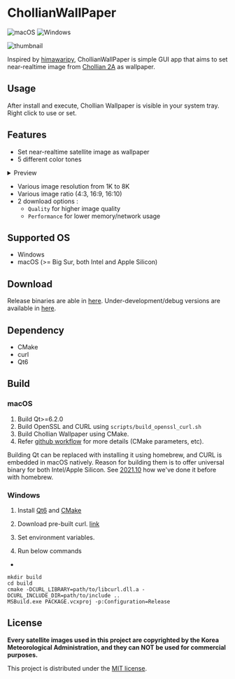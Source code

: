 # ChollianWallPaper

![macOS](https://github.com/pjessesco/ChollianWallPaper/actions/workflows/macOS.yml/badge.svg)
![Windows](https://github.com/pjessesco/ChollianWallPaper/actions/workflows/windows.yml/badge.svg)

![thumbnail](https://user-images.githubusercontent.com/11532321/135660418-79c9fd8f-a302-4ffa-b7cc-677e965657f8.gif)


Inspired by [himawaripy](https://github.com/boramalper/himawaripy), ChollianWallPaper is simple GUI app that aims to set near-realtime image from [Chollian 2A](https://en.wikipedia.org/wiki/Chollian) as wallpaper.


## Usage
After install and execute, Chollian Wallpaper is visible in your system tray. Right click to use or set.



## Features
 - Set near-realtime satellite image as wallpaper
 - 5 different color tones
<details>
  <summary>Preview</summary>
 
RGB True, Natural
![color tone](https://user-images.githubusercontent.com/11532321/135794556-d5fbc00f-a29c-457f-91fe-0dfcb02a05b8.png)
 
Water Vapor
![wv](https://user-images.githubusercontent.com/11532321/146769555-ffe4242d-a4a2-4fc0-8ceb-7bd85da0e48d.png)

Cloud
![cloud](https://user-images.githubusercontent.com/11532321/146769563-1a3134f2-12e9-4500-9f52-841b7355d8d3.png)

Ash
![ash](https://user-images.githubusercontent.com/11532321/146769571-eafa21ba-aee0-4651-b0ca-dd510e68d4a3.png)
</details>

 - Various image resolution from 1K to 8K
 - Various image ratio (4:3, 16:9, 16:10)
 - 2 download options :
     - `Quality` for higher image quality
     - `Performance` for lower memory/network usage


## Supported OS
- Windows
- macOS (>= Big Sur, both Intel and Apple Silicon)


## Download

Release binaries are able in [here](https://github.com/pjessesco/ChollianWallPaper/releases/).
Under-development/debug versions are available in [here](https://github.com/pjessesco/ChollianWallPaper/actions).


## Dependency

- CMake
- curl
- Qt6

 
## Build

### macOS
 
1. Build Qt>=6.2.0 
2. Build OpenSSL and CURL using `scripts/build_openssl_curl.sh` 
3. Build Chollian Wallpaper using CMake.
4. Refer [github workflow](https://github.com/pjessesco/ChollianWallPaper/blob/main/.github/workflows/macOS.yml) for more details (CMake parameters, etc).


Building Qt can be replaced with installing it using homebrew, and CURL is embedded in macOS natively. Reason for building them is to offer universal binary for both Intel/Apple Silicon. See [2021.10](https://github.com/pjessesco/ChollianWallPaper/tree/2021.10) how we've done it before with homebrew.


### Windows

1. Install [Qt6](https://www.qt.io/download-qt-installer) and [CMake](https://cmake.org/download/)

2. Download pre-built curl. [link](https://curl.se/download.html)

3. Set environment variables.

4. Run below commands

-

    mkdir build
    cd build
    cmake -DCURL_LIBRARY=path/to/libcurl.dll.a -DCURL_INCLUDE_DIR=path/to/include ..
    MSBuild.exe PACKAGE.vcxproj -p:Configuration=Release


## License

**Every satellite images used in this project are copyrighted by the Korea Meteorological Administration, and they can NOT be used for commercial purposes.**

This project is distributed under the [MIT license](https://github.com/pjessesco/ChollianWallPaper/blob/main/LICENSE).



